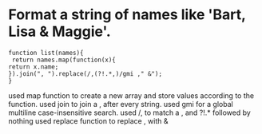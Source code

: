 # Format a string of names like 'Bart, Lisa & Maggie'.
```
function list(names){
 return names.map(function(x){
return x.name;
}).join(", ").replace(/,(?!.*,)/gmi ," &");
}

```
used map function to create a new array and store values according to the function.
used join to join a , after every string.
used gmi for a global multiline case-insensitive search.
used /, to match a , and ?!.* followed by nothing 
used replace function to replace , with &
